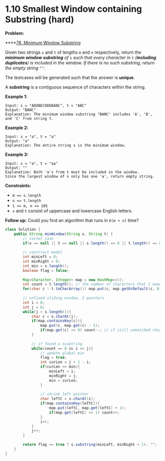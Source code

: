 # 1.10 Smallest Window containing Substring \(hard\)

**Problem:**

 ****[78. Minimum Window Substring](https://leetcode.com/problems/minimum-window-substring/)

Given two strings `s` and `t` of lengths `m` and `n` respectively, return _the **minimum window substring** of_ `s` _such that every character in_ `t` _\(**including duplicates**\) is included in the window. If there is no such substring, return the empty string_ `""`_._

The testcases will be generated such that the answer is **unique**.

A **substring** is a contiguous sequence of characters within the string.

**Example 1:**

```text
Input: s = "ADOBECODEBANC", t = "ABC"
Output: "BANC"
Explanation: The minimum window substring "BANC" includes 'A', 'B', and 'C' from string t.
```

**Example 2:**

```text
Input: s = "a", t = "a"
Output: "a"
Explanation: The entire string s is the minimum window.
```

**Example 3:**

```text
Input: s = "a", t = "aa"
Output: ""
Explanation: Both 'a's from t must be included in the window.
Since the largest window of s only has one 'a', return empty string.
```

**Constraints:**

* `m == s.length`
* `n == t.length`
* `1 <= m, n <= 105`
* `s` and `t` consist of uppercase and lowercase English letters.

 **Follow up:** Could you find an algorithm that runs in `O(m + n)` time?



```java
class Solution {
    public String minWindow(String s, String t) {
        // corner case
        if(s == null || t == null || s.length() == 0 || t.length() == 0 || s.length() < t.length()) return "";
        
        // construct model
        int minLeft = 0;
        int minRight = 0;
        int min = s.length();
        boolean flag = false;
        
        Map<Character, Integer> map = new HashMap<>();
        int count = t.length(); // the number of characters that I need to match
        for(char c : t.toCharArray()) map.put(c, map.getOrDefault(c, 0) + 1);
        
        // unfixed sliding window, 2 pointers
        int i = 0;
        int j = 0;
        while(j < s.length()){
            char c = s.charAt(j);
            if(map.containsKey(c)){
                map.put(c, map.get(c) - 1);
                if(map.get(c) >= 0) count--; // if still unmatched characters, then count--
            }
            
            // if found a susbtring
            while(count == 0 && i <= j){
                // update global min
                flag = true;
                int curLen = j + 1 - i;
                if(curLen <= min){
                    minLeft = i;
                    minRight = j;
                    min = curLen;
                }
                
                // shrink left pointer
                char leftC = s.charAt(i);
                if(map.containsKey(leftC)){
                    map.put(leftC, map.get(leftC) + 1);
                    if(map.get(leftC) >= 1) count++;
                }
                i++;
            } 
            j++;
        }
        
        return flag == true ? s.substring(minLeft, minRight + 1): "";
    }
}
```

